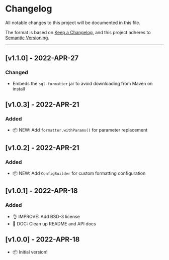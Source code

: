 # Changelog

All notable changes to this project will be documented in this file.

The format is based on [Keep a Changelog](https://keepachangelog.com/en/1.0.0/),
and this project adheres to [Semantic Versioning](https://semver.org/spec/v2.0.0.html).

----

## [v1.1.0] - 2022-APR-27

### Changed

* Embeds the `sql-formatter` jar to avoid downloading from Maven on install

## [v1.0.3] - 2022-APR-21

### Added

* 📦 NEW: Add `formatter.withParams()` for parameter replacement

## [v1.0.2] - 2022-APR-21

### Added

* 📦 NEW: Add `ConfigBuilder` for custom formatting configuration

## [v1.0.1] - 2022-APR-18

### Added

* 👌 IMPROVE: Add BSD-3 license
* 📖 DOC: Clean up README and API docs

## [v1.0.0] - 2022-APR-18

* 📦 Initial version!